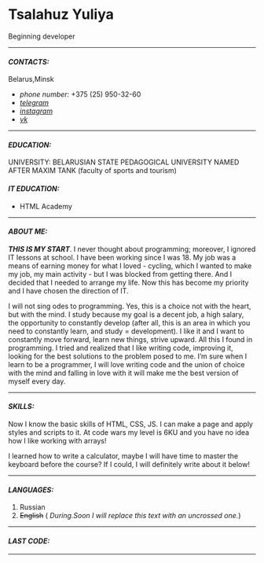 # Tsalahuz Yuliya
Beginning developer

---
#### ***CONTACTS:*** 
Belarus,Minsk
 - *phone number:* +375 (25) 950-32-60
 - [*telegram*](https://t.me/JlKol)
 - [*instagram*](https://www.instagram.com/jlkol_/)
 - [*vk*](https://vk.com/jlkol)

---
#### ***EDUCATION:***  
UNIVERSITY: BELARUSIAN STATE PEDAGOGICAL UNIVERSITY NAMED AFTER MAXIM TANK 
(faculty of sports and tourism)
#### ***IT EDUCATION:***
- HTML Academy
 
---
#### ***ABOUT ME:***
***THIS IS MY START***.
I never thought about programming; moreover, I ignored IT lessons at school.
I have been working since I was 18. My job was a means of earning money for what I loved - cycling, which I wanted to make my job, my main activity - but I was blocked from getting there.
And I decided that I needed to arrange my life. Now this has become my priority and I have chosen the direction of IT.


I will not sing odes to programming. Yes, this is a choice not with the heart, but with the mind. I study because my goal is a decent job, a high salary, the opportunity to constantly develop (after all, this is an area in which you need to constantly learn, and study = development). I like it and I want to constantly move forward, learn new things, strive upward. All this I found in programming. I tried and realized that I like writing code, improving it, looking for the best solutions to the problem posed to me. I’m sure when I learn to be a programmer, I will love writing code and the union of choice with the mind and falling in love with it will make me the best version of myself every day.

---
#### ***SKILLS:***
Now I know the basic skills of HTML, CSS, JS.
I can make a page and apply styles and scripts to it. At code wars my level is 6KU and you have no idea how I like working with arrays!

I learned how to write a calculator, maybe I will have time to master the keyboard before the course? If I could, I will definitely write about it below!

---
#### ***LANGUAGES:***
1. Russian
2. ~~English~~ ( *During.Soon I will replace this text with an uncrossed one.*)

---
#### ***LAST CODE:***
---